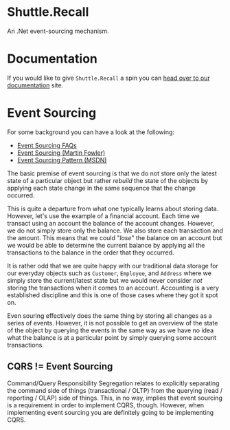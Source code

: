 # Shuttle.Recall

An .Net event-sourcing mechanism.

# Documentation

If you would like to give `Shuttle.Recall` a spin you can [head over to our documentation](http://shuttle.github.io/shuttle-recall/) site.

# Event Sourcing

For some background you can have a look at the following:

- [Event Sourcing FAQs](http://cqrs.nu/Faq/event-sourcing)
- [Event Sourcing (Martin Fowler)](http://martinfowler.com/eaaDev/EventSourcing.html)
- [Event Sourcing Pattern (MSDN)](https://msdn.microsoft.com/en-us/library/dn589792.aspx)

The basic premise of event sourcing is that we do not store only the latest state of a particular object but rather *rebuild* the state of the objects by applying each state change in the same sequence that the change occurred.

This is quite a departure from what one typically learns about storing data.  However, let's use the example of a financial account.  Each time we transact using an account the balance of the account changes.  However, we do not simply store only the balance.  We also store each transaction and the amount.  This means that we could "*lose*" the balance on an account but we would be able to determine the current balance by applying all the transactions to the balance in the order that they occurred. 

It is rather odd that we are quite happy with our traditional data storage for our everyday objects such as `Customer`, `Employee`, and `Address` where we simply store the current/latest state but we would never consider *not* storing the transactions when it comes to an account.  Accounting is a very established discipline and this is one of those cases where they got it spot on.

Even souring effectively does the same thing by storing all changes as a series of events.  However, it is not possible to get an overview of the state of the object by querying the events in the same way as we have no idea what the balance is at a particular point by simply querying some account transactions.

## CQRS != Event Sourcing

Command/Query Responsibility Segregation relates to explicitly separating the command side of things (transactional / OLTP) from the querying (read / reporting / OLAP) side of things.  This, in no way, implies that event sourcing is a requirement in order to implement CQRS, though.  However, when implementing event sourcing you are definitely going to be implementing CQRS.